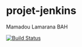 # projet-jenkins
Mamadou Lamarana BAH

[![Build Status](http://ip10-0-6-3-c4tpoheqrfp08ueqn9q0-8080.direct.docker.labs.eazytraining.fr/buildStatus/icon?job=applicationweb)](http://ip10-0-6-3-c4tpoheqrfp08ueqn9q0-8080.direct.docker.labs.eazytraining.fr/job/applicationweb/)
